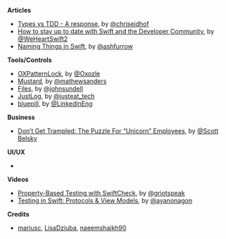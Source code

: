 
**Articles**

* [Types vs TDD - A response](http://chris.eidhof.nl/post/types-vs-tdd/), by [@chriseidhof](http://www.twitter.com/chriseidhof/)
* [How to stay up to date with Swift and the Developer Community](https://www.weheartswift.com/stay-up-to-date-swift-developer-community/), by [@WeHeartSwift2](https://twitter.com/WeHeartSwift2)
* [Naming Things in Swift](https://ashfurrow.com/blog/naming-things-in-swift/), by [@ashfurrow](https://twitter.com/ashfurrow)


**Tools/Controls**

* [OXPatternLock](https://github.com/oxozle/OXPatternLock), by [@Oxozle](https://twitter.com/Oxozle)
* [Mustard](https://github.com/mathewsanders/Mustard), by [@mathewsanders](http://twitter.com/mathewsanders)
* [Files](https://github.com/JohnSundell/Files), by [@johnsundell](https://github.com/johnsundell)
* [JustLog](https://github.com/justeat/JustLog), by [@justeat_tech](https://twitter.com/justeat_tech)
* [bluepill](https://github.com/linkedin/bluepill), by [@LinkedInEng](https://twitter.com/LinkedInEng)

**Business**

* [Don’t Get Trampled: The Puzzle For “Unicorn” Employees](https://medium.com/positiveslope/dont-get-trampled-the-puzzle-for-unicorn-employees-8f00f33c784f#.vytk95gmv), by [@Scott Belsky](https://twitter.com/scottbelsky)

**UI/UX**

*

**Videos**

* [Property-Based Testing with SwiftCheck](https://realm.io/news/tryswift-tj-usiyan-property-based-testing-swiftcheck/), by [@griotspeak](https://twitter.com/griotspeak)
* [Testing in Swift: Protocols & View Models](https://realm.io/news/testing-in-swift-protocols-and-view-models/), by [@ayanonagon](https://twitter.com/ayanonagon)

**Credits**

* [mariusc](https://github.com/mariusc), [LisaDziuba](https://github.com/LisaDziuba), [naeemshaikh90](https://github.com/naeemshaikh90)
